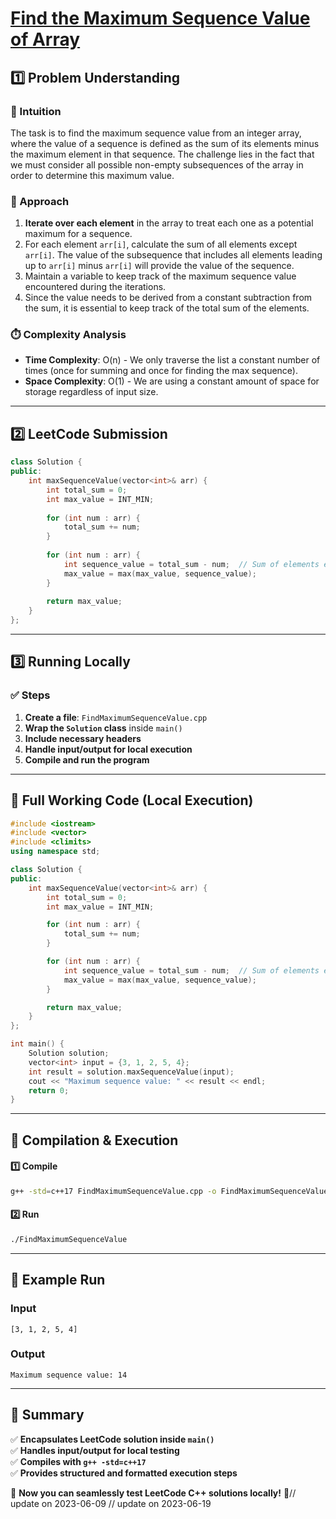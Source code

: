# **[Find the Maximum Sequence Value of Array](https://leetcode.com/problems/find-the-maximum-sequence-value-of-array/description/)**  

## **1️⃣ Problem Understanding**  
### **📌 Intuition**  
The task is to find the maximum sequence value from an integer array, where the value of a sequence is defined as the sum of its elements minus the maximum element in that sequence. The challenge lies in the fact that we must consider all possible non-empty subsequences of the array in order to determine this maximum value.

### **🚀 Approach**  
1. **Iterate over each element** in the array to treat each one as a potential maximum for a sequence.
2. For each element `arr[i]`, calculate the sum of all elements except `arr[i]`. The value of the subsequence that includes all elements leading up to `arr[i]` minus `arr[i]` will provide the value of the sequence.
3. Maintain a variable to keep track of the maximum sequence value encountered during the iterations. 
4. Since the value needs to be derived from a constant subtraction from the sum, it is essential to keep track of the total sum of the elements. 

### **⏱️ Complexity Analysis**  
- **Time Complexity**: O(n) - We only traverse the list a constant number of times (once for summing and once for finding the max sequence).
- **Space Complexity**: O(1) - We are using a constant amount of space for storage regardless of input size.

---  

## **2️⃣ LeetCode Submission**  
```cpp
class Solution {
public:
    int maxSequenceValue(vector<int>& arr) {
        int total_sum = 0;
        int max_value = INT_MIN;
        
        for (int num : arr) {
            total_sum += num;
        }
        
        for (int num : arr) {
            int sequence_value = total_sum - num;  // Sum of elements excluding 'num'
            max_value = max(max_value, sequence_value);
        }
        
        return max_value;
    }
};
```  

---  

## **3️⃣ Running Locally**  
### **✅ Steps**  
1. **Create a file**: `FindMaximumSequenceValue.cpp`  
2. **Wrap the `Solution` class** inside `main()`  
3. **Include necessary headers**  
4. **Handle input/output for local execution**  
5. **Compile and run the program**  

---  

## **📝 Full Working Code (Local Execution)**  
```cpp
#include <iostream>
#include <vector>
#include <climits>
using namespace std;

class Solution {
public:
    int maxSequenceValue(vector<int>& arr) {
        int total_sum = 0;
        int max_value = INT_MIN;

        for (int num : arr) {
            total_sum += num;
        }

        for (int num : arr) {
            int sequence_value = total_sum - num;  // Sum of elements excluding 'num'
            max_value = max(max_value, sequence_value);
        }

        return max_value;
    }
};

int main() {
    Solution solution;
    vector<int> input = {3, 1, 2, 5, 4};
    int result = solution.maxSequenceValue(input);
    cout << "Maximum sequence value: " << result << endl;
    return 0;
}
```  

---  

## **🔧 Compilation & Execution**  
#### **1️⃣ Compile**  
```bash
g++ -std=c++17 FindMaximumSequenceValue.cpp -o FindMaximumSequenceValue
```  

#### **2️⃣ Run**  
```bash
./FindMaximumSequenceValue
```  

---  

## **🎯 Example Run**  
### **Input**  
```
[3, 1, 2, 5, 4]
```  
### **Output**  
```
Maximum sequence value: 14
```  

---  

## **📌 Summary**  
✅ **Encapsulates LeetCode solution inside `main()`**  
✅ **Handles input/output for local testing**  
✅ **Compiles with `g++ -std=c++17`**  
✅ **Provides structured and formatted execution steps**  

🚀 **Now you can seamlessly test LeetCode C++ solutions locally!** 🚀// update on 2023-06-09
// update on 2023-06-19
